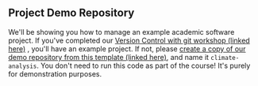 ## Project Demo Repository

We'll be showing you how to manage an example academic software project. 
If you've completed our [Version Control with git workshop (linked here)](https://southampton-rsg-training.github.io/git-novice/) , you'll have an example project.
If not, please [create a copy of our demo repository from this template (linked here)](https://github.com/Southampton-RSG-Training/project-novice-climate-analysis/generate),
and name it `climate-analysis`. You don't need to run this code as part of the course! It's purely for demonstration purposes.
